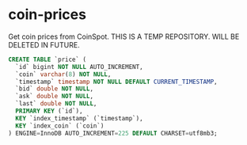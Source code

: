 # coin-prices
Get coin prices from CoinSpot. THIS IS A TEMP REPOSITORY. WILL BE DELETED IN FUTURE.

```sql
CREATE TABLE `price` (
  `id` bigint NOT NULL AUTO_INCREMENT,
  `coin` varchar(8) NOT NULL,
  `timestamp` timestamp NOT NULL DEFAULT CURRENT_TIMESTAMP,
  `bid` double NOT NULL,
  `ask` double NOT NULL,
  `last` double NOT NULL,
  PRIMARY KEY (`id`),
  KEY `index_timestamp` (`timestamp`),
  KEY `index_coin` (`coin`)
) ENGINE=InnoDB AUTO_INCREMENT=225 DEFAULT CHARSET=utf8mb3;
```
